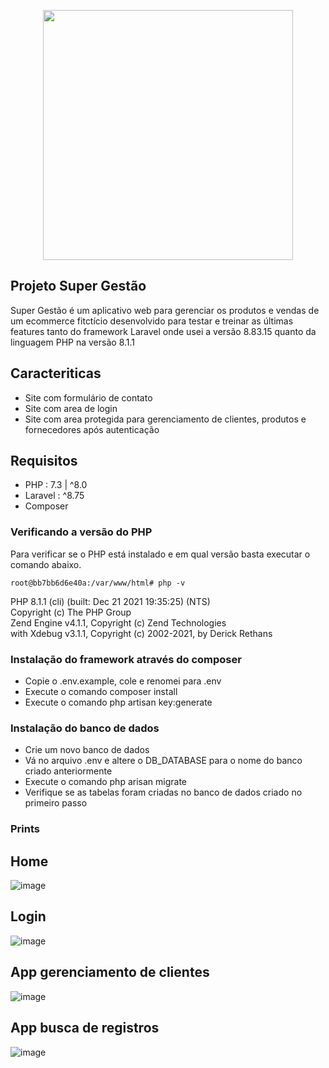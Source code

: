 <p align="center"><a href="https://laravel.com" target="_blank"><img src="https://raw.githubusercontent.com/laravel/art/master/logo-lockup/5%20SVG/2%20CMYK/1%20Full%20Color/laravel-logolockup-cmyk-red.svg" width="400"></a></p>

## Projeto Super Gestão

Super Gestão é um aplicativo web para gerenciar os produtos e vendas de um ecommerce fitctício desenvolvido para testar
e treinar as últimas features tanto do framework Laravel onde usei a versão 8.83.15 quanto da linguagem PHP na 
versão 8.1.1

## Caracteriticas

- Site com formulário de contato
- Site com area de login
- Site com area protegida para gerenciamento de clientes, produtos e fornecedores após autenticação

## Requisitos
- PHP : 7.3 | ^8.0
- Laravel : ^8.75
- Composer

### Verificando a versão do PHP
Para verificar se o PHP está instalado e em qual versão basta executar o comando abaixo.
````
root@bb7bb6d6e40a:/var/www/html# php -v
````
PHP 8.1.1 (cli) (built: Dec 21 2021 19:35:25) (NTS) <br />
Copyright (c) The PHP Group <br />
Zend Engine v4.1.1, Copyright (c) Zend Technologies <br />
with Xdebug v3.1.1, Copyright (c) 2002-2021, by Derick Rethans

### Instalação do framework através do composer

- Copie o .env.example, cole e renomei para .env
- Execute o comando composer install
- Execute o comando php artisan key:generate

### Instalação do banco de dados

- Crie um novo banco de dados
- Vá no arquivo .env e altere o DB_DATABASE para o nome do banco criado anteriormente
- Execute o comando php arisan migrate
- Verifique se as tabelas foram criadas no banco de dados criado no primeiro passo

### Prints 

## Home
![image](https://user-images.githubusercontent.com/93061383/210179324-156689a5-a9fd-4032-9f1a-7868f83bea00.png)

## Login
![image](https://user-images.githubusercontent.com/93061383/219909849-fbb05bf4-6d87-4e9b-95e3-9211b510ddd2.png)

## App gerenciamento de clientes
![image](https://user-images.githubusercontent.com/93061383/219909869-160d623a-f785-48dc-9c59-ec363f999a59.png)

## App busca de registros
![image](https://user-images.githubusercontent.com/93061383/219909946-87377ffc-a0fe-4d7f-91a3-dc21acc2d616.png)
